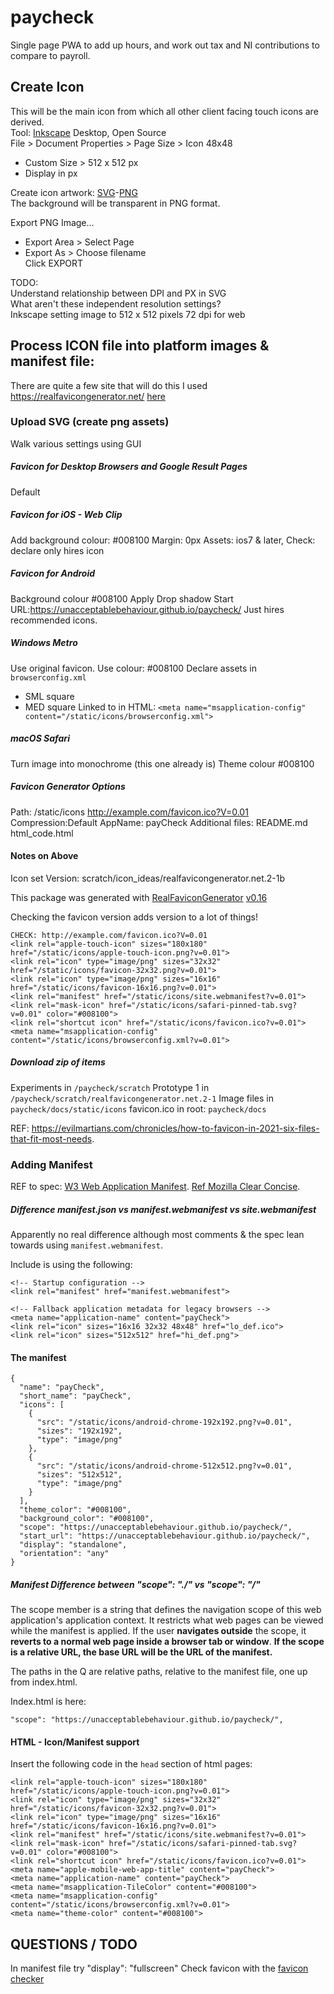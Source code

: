 # paycheck
Single page PWA to add up hours, and work out tax and NI contributions to compare to payroll.

## Create Icon
This will be the main icon from which all other client facing touch icons are derived.  
Tool: [Inkscape](https://inkscape.org/release/inkscape-1.2.1/) Desktop, Open Source   
File > Document Properties > Page Size > Icon 48x48  
* Custom Size > 512 x 512 px  
* Display in px  
  
Create icon artwork: 
[SVG](https://github.com/UnacceptableBehaviour/paycheck/blob/main/icon/payCheckIconMain512x512.svg)-[PNG](https://github.com/UnacceptableBehaviour/paycheck/blob/main/icon/payCheckIconMain512x512.png)  
The background will be transparent in PNG format.  
  
Export PNG Image...   
* Export Area > Select Page  
* Export As > Choose filename  
Click EXPORT  
  
TODO:  
Understand relationship between DPI and PX in SVG  
What aren't these independent resolution settings?   
Inkscape setting image to 512 x 512 pixels 72 dpi for web  
  
## Process ICON file into platform images & manifest file:
There are quite a few site that will do this I used https://realfavicongenerator.net/ [here](https://realfavicongenerator.net/)  
  
### Upload SVG (create png assets)  
Walk various settings using GUI  
  
##### Favicon for Desktop Browsers and Google Result Pages
Default
  
##### Favicon for iOS - Web Clip
Add background colour: #008100
Margin: 0px
Assets: ios7 & later, Check: declare only hires icon
  
##### Favicon for Android
Background colour #008100
Apply Drop shadow
Start URL:https://unacceptablebehaviour.github.io/paycheck/
Just hires recommended icons.
  
##### Windows Metro
Use original favicon.
Use colour: #008100
Declare assets in ```browserconfig.xml```
* SML square
* MED square
Linked to in HTML: ```<meta name="msapplication-config" content="/static/icons/browserconfig.xml">```

##### macOS Safari
Turn image into monochrome (this one already is)
Theme colour #008100

##### Favicon Generator Options
Path: /static/icons
http://example.com/favicon.ico?V=0.01
Compression:Default
AppName: payCheck
Additional files: README.md html_code.html 

#### Notes on Above 
Icon set Version: scratch/icon_ideas/realfavicongenerator.net.2-1b
  
This package was generated with [RealFaviconGenerator](https://realfavicongenerator.net/) [v0.16](https://realfavicongenerator.net/change_log#v0.16)
  
Checking the favicon version adds version to a lot of things!
```
CHECK: http://example.com/favicon.ico?V=0.01
<link rel="apple-touch-icon" sizes="180x180" href="/static/icons/apple-touch-icon.png?v=0.01">
<link rel="icon" type="image/png" sizes="32x32" href="/static/icons/favicon-32x32.png?v=0.01">
<link rel="icon" type="image/png" sizes="16x16" href="/static/icons/favicon-16x16.png?v=0.01">
<link rel="manifest" href="/static/icons/site.webmanifest?v=0.01">
<link rel="mask-icon" href="/static/icons/safari-pinned-tab.svg?v=0.01" color="#008100">
<link rel="shortcut icon" href="/static/icons/favicon.ico?v=0.01">
<meta name="msapplication-config" content="/static/icons/browserconfig.xml?v=0.01">
```

##### Download zip of items
Experiments in ```/paycheck/scratch```
Prototype 1 in ```/paycheck/scratch/realfavicongenerator.net.2-1```
Image files in ```paycheck/docs/static/icons```
favicon.ico in root: ```paycheck/docs```
  
REF: https://evilmartians.com/chronicles/how-to-favicon-in-2021-six-files-that-fit-most-needs.  
  
### Adding Manifest
REF to spec: [W3 Web Application Manifest](https://w3c.github.io/manifest/#web-application-manifest). 
[Ref Mozilla Clear Concise](https://developer.mozilla.org/en-US/docs/Web/Manifest).  
  
##### Difference manifest.json vs manifest.webmanifest vs site.webmanifest
Apparently no real difference although most comments & the spec lean towards using ```manifest.webmanifest```.  
  
Include is using the following:
```
<!-- Startup configuration -->
<link rel="manifest" href="manifest.webmanifest">

<!-- Fallback application metadata for legacy browsers -->
<meta name="application-name" content="payCheck">
<link rel="icon" sizes="16x16 32x32 48x48" href="lo_def.ico">
<link rel="icon" sizes="512x512" href="hi_def.png">
```
  
#### The manifest
```
{
  "name": "payCheck",
  "short_name": "payCheck",
  "icons": [
    {
      "src": "/static/icons/android-chrome-192x192.png?v=0.01",
      "sizes": "192x192",
      "type": "image/png"
    },
    {
      "src": "/static/icons/android-chrome-512x512.png?v=0.01",
      "sizes": "512x512",
      "type": "image/png"
    }
  ],
  "theme_color": "#008100",
  "background_color": "#008100",
  "scope": "https://unacceptablebehaviour.github.io/paycheck/",
  "start_url": "https://unacceptablebehaviour.github.io/paycheck/",
  "display": "standalone",
  "orientation": "any"
}
```

##### Manifest Difference between "scope": "./" vs "scope": "/"
The scope member is a string that defines the navigation scope of this web application's application context. It restricts what web pages can be viewed while the manifest is applied. If the user **navigates outside** the scope, it **reverts to a normal web page inside a browser tab or window**.
**If the scope is a relative URL, the base URL will be the URL of the manifest.**
  
The paths in the Q are relative paths, relative to the manifest file, one up from index.html.  
  
Index.html is here:
```
"scope": "https://unacceptablebehaviour.github.io/paycheck/",
```


#### HTML - Icon/Manifest support
  
Insert the following code in the `head` section of html pages:  
```
<link rel="apple-touch-icon" sizes="180x180" href="/static/icons/apple-touch-icon.png?v=0.01">
<link rel="icon" type="image/png" sizes="32x32" href="/static/icons/favicon-32x32.png?v=0.01">
<link rel="icon" type="image/png" sizes="16x16" href="/static/icons/favicon-16x16.png?v=0.01">
<link rel="manifest" href="/static/icons/site.webmanifest?v=0.01">
<link rel="mask-icon" href="/static/icons/safari-pinned-tab.svg?v=0.01" color="#008100">
<link rel="shortcut icon" href="/static/icons/favicon.ico?v=0.01">
<meta name="apple-mobile-web-app-title" content="payCheck">
<meta name="application-name" content="payCheck">
<meta name="msapplication-TileColor" content="#008100">
<meta name="msapplication-config" content="/static/icons/browserconfig.xml?v=0.01">
<meta name="theme-color" content="#008100">    
```



## QUESTIONS / TODO
In manifest file try "display": "fullscreen"
Check favicon with the [favicon checker](https://realfavicongenerator.net/favicon_checker)
